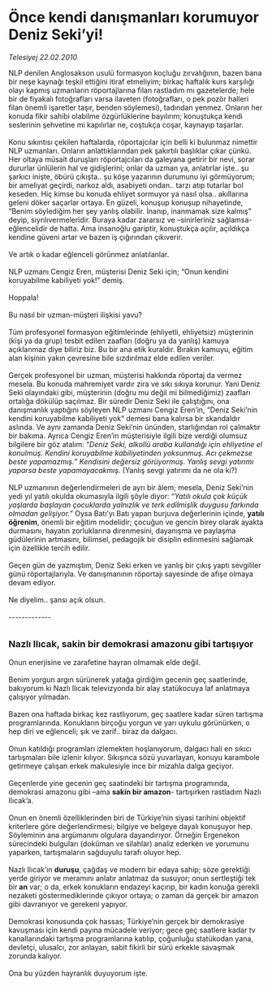 # Önce kendi danışmanları korumuyor Deniz Seki’yi!

*Telesiyej 22.02.2010*

<div class="taraf_structure_2col_1zq">
<div class="margen_n">



 <p>NLP denilen Anglosakson usulü formasyon koçluğu zırvalığının, bazen bana bir neşe kaynağı teşkil ettiğini itiraf etmeliyim; birkaç haftalık kurs karşılığı olayı kapmış uzmanların röportajlarına filan rastladım mı gazetelerde; hele bir de fiyakalı fotoğrafları varsa ilaveten (fotoğrafları, o pek pozör halleri filan önemli işaretler taşır, benden söylemesi), tadından yenmez. Onların her konuda fikir sahibi olabilme özgürlüklerine bayılırım; konuştukça kendi seslerinin şehvetine mi kapılırlar ne, coştukça coşar, kaynayıp taşarlar. <br/><br/>Konu sıkıntısı çekilen haftalarda, röportajcılar için belli ki bulunmaz nimettir NLP uzmanları. Onların anlattıklarından pek şakırtılı başlıklar çıkar çünkü. Her oltaya müsait duruşları röportajcıları da galeyana getirir bir nevi, sorar dururlar ünlülerin hal ve gidişlerini; onlar da uzman ya, anlatırlar işte.. şu şarkıcı inişte, öbürü çıkışta.. şu köşe yazarının durumunu iyi görmüyorum; bir ameliyat geçirdi, narkoz aldı, asabiyeti ondan.. tarzı atıp tutarlar bol keseden. Hiç kimse bu konuda ehliyet sormuyor ya nasıl olsa.. akıllarına geleni döker saçarlar ortaya. En güzeli, konuşup konuşup nihayetinde, “Benim söylediğim her şey yanlış olabilir. İnanıp, inanmamak size kalmış” deyip, sıyrılıvermeleridir. Buraya kadar zararsız ve –sinirleriniz sağlamsa- eğlencelidir de hatta. Ama insanoğlu gariptir, konuştukça açılır, açıldıkça kendine güveni artar ve bazen iş çığırından çıkıverir. <br/><br/>Ve artık o kadar eğlenceli görünmez anlatılanlar. <br/><br/>NLP uzmanı Cengiz Eren, müşterisi Deniz Seki için; “Onun kendini koruyabilme kabiliyeti yok!” demiş. <br/><br/>Hoppala! <br/><br/>Bu nasıl bir uzman-müşteri ilişkisi yavu? <br/><br/>Tüm profesyonel formasyon eğitimlerinde (ehliyetli, ehliyetsiz) müşterinin (kişi ya da grup) tesbit edilen zaafları (doğru ya da yanlış) kamuya açıklanmaz diye biliriz biz. Bu bir ana etik kuraldır. Bırakın kamuyu, eğitim alan kişinin yakın çevresine bile sızdırılmaz elde edilen veriler. <br/><br/>Gerçek profesyonel bir uzman, müşterisi hakkında röportaj da vermez mesela. Bu konuda mahremiyet vardır zira ve sıkı sıkıya korunur. Yani Deniz Seki olayındaki gibi, müşterinin (doğru mu değil mi bilmediğimiz) zaafları ortalığa dökülüp saçılmaz. Bir süredir Deniz Seki ile çalıştığını, ona danışmanlık yaptığını söyleyen NLP uzmanı Cengiz Eren’in, “Deniz Seki’nin kendini koruyabilme kabiliyeti yok” demesi bana kalırsa bir skandaldır aslında. Ve aynı zamanda Deniz Seki’nin ününden, starlığından rol çalmaktır bir bakıma. Ayrıca Cengiz Eren’in müşterisiyle ilgili bize verdiği olumsuz bilgilere bir göz atalım: “<i>Deniz Seki, alkollü araba kullandığı için ehliyetine el konulmuş. Kendini koruyabilme kabiliyetinden yoksunmuş. Acı çekmezse beste yapamazmış.</i>”<i> Kendisini değersiz görüyormuş. Yanlış sevgi yatırımı yaparsa beste yapamayacakmış.</i> (Yanlış sevgi yatırımı da ne ola ki?) <br/><br/>NLP uzmanının değerlendirmeleri de ayrı bir âlem; mesela, Deniz Seki’nin yedi yıl yatılı okulda okumasıyla ilgili şöyle diyor: “<i>Yatılı okula çok küçük yaşlarda başlayan çocuklarda yalnızlık ve terk edilmişlik duygusu farkında olmadan gelişiyor.</i>” Oysa Batı’yı Batı yapan burjuva değerlerinin içinde, <b>yatılı öğrenim</b>, önemli bir eğitim modelidir; çocuğun ve gencin birey olarak ayakta durmasını, hayatın zorluklarına direnmesini, dayanışma ve paylaşma güdülerinin artmasını, bilimsel, pedagojik bir disiplin edinmesini sağlamak için özellikle tercih edilir. <br/><br/>Geçen gün de yazmıştım, Deniz Seki erken ve yanlış bir çıkış yaptı sevgililer günü röportajlarıyla. Ve danışmanının röportajı sayesinde de afişe olmaya devam ediyor. <br/><br/>Ne diyelim.. şansı açık olsun. <br/><br/>-------------<b></b> <br/><br/><br/><font size="4"><strong>Nazlı Ilıcak, sakin bir demokrasi amazonu gibi tartışıyor</strong></font> <br/><br/>Onun enerjisine ve zarafetine hayran olmamak elde değil. <br/><br/>Benim yorgun argın sürünerek yatağa girdiğim gecenin geç saatlerinde, bakıyorum ki Nazlı Ilıcak televizyonda bir alay statükocuya laf anlatmaya çalışıyor yılmadan. <br/><br/>Bazen ona haftada birkaç kez rastlıyorum, geç saatlere kadar süren tartışma programlarında. Konukların birçoğu yorgun ve yarı uykulu görünürken, o hep diri ve eğlenceli; şık ve zarif.. biraz da dalgacı. <br/><br/>Onun katıldığı programları izlemekten hoşlanıyorum, dalgacı hali en sıkıcı tartışmaları bile izlenir kılıyor. Sıkışınca sözü yuvarlayan, konuyu karambole getirmeye çalışan erkek makulesiyle ince bir mizahla dalga geçiyor. <br/><br/>Geçenlerde yine gecenin geç saatindeki bir tartışma programında, demokrasi amazonu gibi –ama <b>sakin bir amazon</b>- tartışırken rastladım Nazlı Ilıcak’a. <br/><br/>Onun en önemli özelliklerinden biri de Türkiye’nin siyasi tarihini objektif kriterlere göre değerlendirmesi; bilgiye ve belgeye dayalı konuşuyor hep. Söyleminin ana argümanını olgulara dayandırıyor. Örneğin Ergenekon sürecindeki bulguları (doküman ve silahlar) analiz ederken ve yorumunu yaparken, tartışmaların sağduyulu tarafı oluyor hep. <br/><br/>Nazlı Ilıcak’ın <b>duruşu</b>, çağdaş ve modern bir edaya sahip; söze gerektiği yerde giriyor ve meramını anlatır anlatmaz da susuyor; onun sertleştiği tek bir<b> an</b> var; o da, erkek konukların endazeyi kaçırıp, bir kadın konuğa gerekli nezaketi göstermediklerinde çıkıyor ortaya; o zaman da gerçek bir amazon gibi davranıyor ve gerekeni yapıyor. <br/><br/>Demokrasi konusunda çok hassas; Türkiye’nin gerçek bir demokrasiye kavuşması için kendi payına mücadele veriyor; gece geç saatlere kadar tv kanallarındaki tartışma programlarına katılıp, çoğunluğu statükodan yana, devletçi, ulusalcı, zor anlayan, sabit fikirli bir sürü erkekle savaşmak zorunda kalıyor. <br/><br/>Ona bu yüzden hayranlık duyuyorum işte.</p>
<br/>
<br/>
<br/>



<br/>


<div id="taraf_not">
</div>

</div>


</div>

